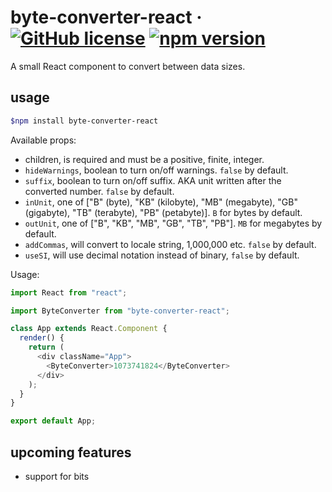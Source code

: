 # byte-converter-react &middot; [![GitHub license](https://img.shields.io/badge/license-MIT-blue.svg)](https://github.com/darrenjaworski/byte-converter-react/blob/master/LICENSE) [![npm version](https://img.shields.io/npm/v/react.svg?style=flat)](https://www.npmjs.com/package/byte-converter-react)

A small React component to convert between data sizes.

## usage

```bash
$npm install byte-converter-react
```

Available props:

- children, is required and must be a positive, finite, integer.
- `hideWarnings`, boolean to turn on/off warnings. `false` by default.
- `suffix`, boolean to turn on/off suffix. AKA unit written after the converted number. `false` by default.
- `inUnit`, one of ["B" (byte), "KB" (kilobyte), "MB" (megabyte), "GB" (gigabyte), "TB" (terabyte), "PB" (petabyte)]. `B` for bytes by default.
- `outUnit`, one of ["B", "KB", "MB", "GB", "TB", "PB"]. `MB` for megabytes by default.
- `addCommas`, will convert to locale string, 1,000,000 etc. `false` by default.
- `useSI`, will use decimal notation instead of binary, `false` by default.

Usage:

```js
import React from "react";

import ByteConverter from "byte-converter-react";

class App extends React.Component {
  render() {
    return (
      <div className="App">
        <ByteConverter>1073741824</ByteConverter>
      </div>
    );
  }
}

export default App;
```

## upcoming features

- support for bits
